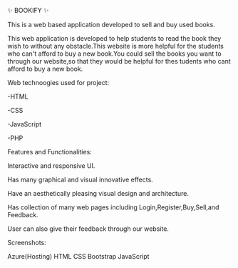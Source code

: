 ✨ BOOKIFY ✨

This is a web based application developed to sell and buy used books.

This web application is developed to help students to read the book they wish to without any obstacle.This website is more helpful for the students who can't afford to buy a new book.You could sell the books you want to through our website,so that they would be helpful for thes tudents who cant afford to buy a new book. 

Web technoogies used for project:

-HTML

-CSS

-JavaScript

-PHP

Features and Functionalities:

Interactive and responsive UI.

Has many graphical and visual innovative effects.

Have an aesthetically pleasing visual design and architecture.

Has collection of many web pages including Login,Register,Buy,Sell,and Feedback.

User can also give their feedback through our website.

Screenshots:

Azure(Hosting)
HTML
CSS
Bootstrap
JavaScript
